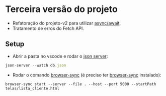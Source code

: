 # Terceira versão do projeto

* Refatoração do projeto-v2 para utilizar [async/await](../notas-de-aula/async-await.md).
* Tratamento de erros do Fetch API.



## Setup

* Abrir a pasta no vscode e rodar o [json server](../notas-de-aula/aula%2001-04%20-%20Preparando%20o%20ambiente.md): 

```js
json-server --watch db.json
```

* Rodar o comando [browser-sync](https://browsersync.io/) (é preciso ter [browser-sync](https://browsersync.io/) instalado):
```
browser-sync start --server --file . --host --port 5000 --startPath telas/lista_cliente.html
```